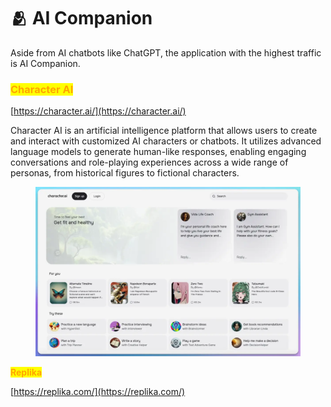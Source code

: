 # 🫂 AI Companion

Aside from AI chatbots like ChatGPT, the application with the highest traffic is AI Companion.



### <mark style="color:orange;">Character AI</mark>

[https://character.ai/](https://character.ai/)

Character AI is an artificial intelligence platform that allows users to create and interact with customized AI characters or chatbots. It utilizes advanced language models to generate human-like responses, enabling engaging conversations and role-playing experiences across a wide range of personas, from historical figures to fictional characters.

<figure><img src="../.gitbook/assets/cai tiny.webp" alt=""><figcaption></figcaption></figure>



<mark style="color:orange;">**Replika**</mark>

[https://replika.com/](https://replika.com/)





